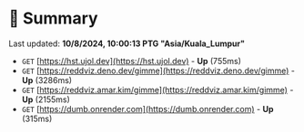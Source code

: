 # 📖 Summary
Last updated: **10/8/2024, 10:00:13 PTG "Asia/Kuala_Lumpur"**

- `GET` [https://hst.ujol.dev](https://hst.ujol.dev) - **Up** (755ms)
- `GET` [https://reddviz.deno.dev/gimme](https://reddviz.deno.dev/gimme) - **Up** (3286ms)
- `GET` [https://reddviz.amar.kim/gimme](https://reddviz.amar.kim/gimme) - **Up** (2155ms)
- `GET` [https://dumb.onrender.com](https://dumb.onrender.com) - **Up** (315ms)

